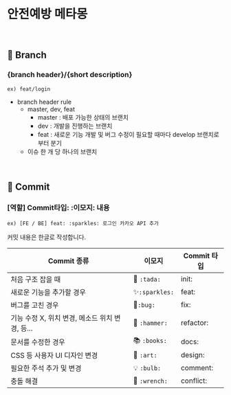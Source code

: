 # 안전예방 메타몽

<br>

## 🤝 Branch

### {branch header}/{short description}

`ex) feat/login`

- branch header rule
  - master, dev, feat
    - master : 배포 가능한 상태의 브랜치
    - dev : 개발을 진행하는 브랜치
    - feat : 새로운 기능 개발 및 버그 수정이 필요할 때마다 develop 브랜치로부터 분기
  - 이슈 한 개 당 하나의 브랜치

<br>

## 🤝 Commit

### [역할] Commit타입: :이모지: 내용

`ex) [FE / BE] feat: :sparkles: 로그인 카카오 API 추가`

커밋 내용은 한글로 작성합니다.

| Commit 종류 | 이모지	|  Commit 타입| 
| -- | -- | -- | 
| 처음 구조 잡을 때 | 🎉  `:tada:` | init:| 
| 새로운 기능을 추가할 경우 | ✨`:sparkles:`	| feat:| 
| 버그를 고친 경우 | 🐛`:bug:`	| fix:| 
| 기능 수정 X, 위치 변경, 메소드 위치 변경, 등...	| 🔨 `:hammer:`	| refactor:| 
| 문서를 수정한 경우 | 📚 `:books:`| docs:| 
| CSS 등 사용자 UI 디자인 변경	| 🎨 `:art:`	| design:|
| 필요한 주석 추가 및 변경 | 💡 `:bulb:` | comment: |
| 충돌 해결 | :wrench: `:wrench:` | conflict: |
